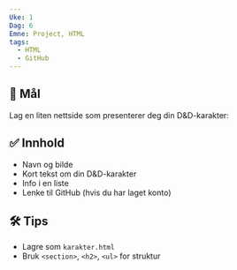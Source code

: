 ```yaml
---
Uke: 1
Dag: 6
Emne: Project, HTML
tags:
  - HTML
  - GitHub
---
```


## 🎯 Mål
Lag en liten nettside som presenterer deg din D&D-karakter:

## ✅ Innhold
- Navn og bilde
- Kort tekst om din D&D-karakter
- Info i en liste
- Lenke til GitHub (hvis du har laget konto)

## 🛠️ Tips
- Lagre som `karakter.html`
- Bruk `<section>`, `<h2>`, `<ul>` for struktur
